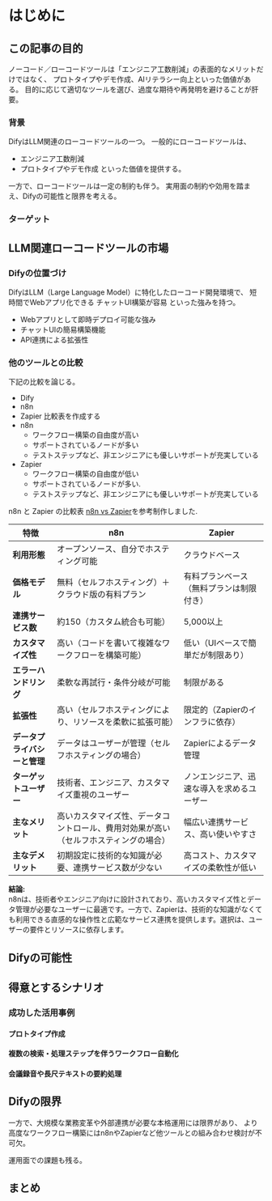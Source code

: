 # はじめに

## この記事の目的

ノーコード／ローコードツールは「エンジニア工数削減」の表面的なメリットだけではなく、
プロトタイプやデモ作成、AIリテラシー向上といった価値がある。
目的に応じて適切なツールを選び、過度な期待や再発明を避けることが肝要。

### 背景

DifyはLLM関連のローコードツールの一つ。
一般的にローコードツールは、
- エンジニア工数削減
- プロトタイプやデモ作成
といった価値を提供する。

一方で、ローコードツールは一定の制約も伴う。
実用面の制約や効用を踏まえ、Difyの可能性と限界を考える。

### ターゲット

## LLM関連ローコードツールの市場

### Difyの位置づけ

DifyはLLM（Large Language Model）に特化したローコード開発環境で、
短時間でWebアプリ化できる
チャットUI構築が容易
といった強みを持つ。

- Webアプリとして即時デプロイ可能な強み
- チャットUIの簡易構築機能
- API連携による拡張性

### 他のツールとの比較

下記の比較を論じる。
- Dify
- n8n
- Zapier
比較表を作成する
- n8n
  - ワークフロー構築の自由度が高い
  - サポートされているノードが多い
  - テストステップなど、非エンジニアにも優しいサポートが充実している
- Zapier
  - ワークフロー構築の自由度が低い
  - サポートされているノードが多い.
  - テストステップなど、非エンジニアにも優しいサポートが充実している

n8n と Zapier の比較表
[n8n vs Zapier](https://n8n.io/vs/zapier/)を参考制作しました.

| 特徴                           | n8n                                                                                  | Zapier                                                                   |
|--------------------------------|--------------------------------------------------------------------------------------|---------------------------------------------------------------------------|
| **利用形態**                   | オープンソース、自分でホスティング可能                                               | クラウドベース                                                          |
| **価格モデル**                 | 無料（セルフホスティング）＋クラウド版の有料プラン                                    | 有料プランベース（無料プランは制限付き）                                 |
| **連携サービス数**             | 約150（カスタム統合も可能）                                                          | 5,000以上                                                               |
| **カスタマイズ性**             | 高い（コードを書いて複雑なワークフローを構築可能）                                    | 低い（UIベースで簡単だが制限あり）                                       |
| **エラーハンドリング**         | 柔軟な再試行・条件分岐が可能                                                         | 制限がある                                                              |
| **拡張性**                     | 高い（セルフホスティングにより、リソースを柔軟に拡張可能）                             | 限定的（Zapierのインフラに依存）                                         |
| **データプライバシーと管理**   | データはユーザーが管理（セルフホスティングの場合）                                    | Zapierによるデータ管理                                                  |
| **ターゲットユーザー**         | 技術者、エンジニア、カスタマイズ重視のユーザー                                       | ノンエンジニア、迅速な導入を求めるユーザー                               |
| **主なメリット**               | 高いカスタマイズ性、データコントロール、費用対効果が高い（セルフホスティングの場合）    | 幅広い連携サービス、高い使いやすさ                                      |
| **主なデメリット**             | 初期設定に技術的な知識が必要、連携サービス数が少ない                                   | 高コスト、カスタマイズの柔軟性が低い                                    |

**結論:**  
n8nは、技術者やエンジニア向けに設計されており、高いカスタマイズ性とデータ管理が必要なユーザーに最適です。一方で、Zapierは、技術的な知識がなくても利用できる直感的な操作性と広範なサービス連携を提供します。選択は、ユーザーの要件とリソースに依存します。

## Difyの可能性

## 得意とするシナリオ

### 成功した活用事例

#### プロトタイプ作成

#### 複数の検索・処理ステップを伴うワークフロー自動化

#### 会議録音や長尺テキストの要約処理

## Difyの限界

一方で、大規模な業務変革や外部連携が必要な本格運用には限界があり、
より高度なワークフロー構築にはn8nやZapierなど他ツールとの組み合わせ検討が不可欠。

運用面での課題も残る。

## まとめ

